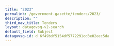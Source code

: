 ```yaml
---
title: "2023"
permalink: /government-gazette/tenders/2023/
description: ""
third_nav_title: Tenders
layout: datagovsg-v2-search
default_field: Subject
datagovsg-id: d_6f49bdf5154df5772291cd3e02eec5da
---
```


